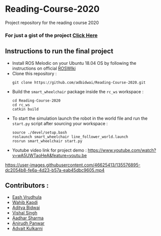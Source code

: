 # Reading-Course-2020
Project repository for the reading course 2020
### For just a gist of the project [Click Here](https://docs.google.com/presentation/d/1AwP8XgRxk22_be11CjxQVZA6zxebP-ty__m7jx66ckI/edit#slide=id.p)

## Instructions to run the final project

* Install ROS Melodic on your Ubuntu 18.04 OS by following the instructions on official [ROSWIki](http://wiki.ros.org/melodic/Installation/Ubuntu)
* Clone this repository : </br>
  ```
  git clone https://github.com/adbidwai/Reading-Course-2020.git
  ```
* Build the `smart_wheelchair` package inside the `rc_ws` workspace : </br>
  ```
  cd Reading-Course-2020
  cd rc_ws
  catkin build
  ```
* To start the simulation launch the robot in the world file and run the `start.py` script after sourcing your workspace : </br>
  ```
  source ./devel/setup.bash
  roslaunch smart_wheelchair line_follower_world.launch 
  rosrun smart_wheelchair start.py
  ```
* Youtube video link for project demo : https://www.youtube.com/watch?v=wA5UWTaoHeA&feature=youtu.be 


https://user-images.githubusercontent.com/46625413/135576895-dc2054b8-fe6a-4d23-b57a-eab45dbc9605.mp4



## Contributors : 
* [Eash Vrudhula](https://github.com/evrudhula)
* [Wahib Kapdi](https://github.com/Kanchuking1)
* [Aditya Bidwai](https://github.com/adbidwai)
* [Vishal Singh](https://github.com/vishalbhsc)
* [Aadhar Sharma](https://github.com/aadhar218)
* [Anirudh Panwar](https://github.com/AnirudhPanwar)
* [Advait Kulkarni](https://github.com/advaitkulkarni2000)

